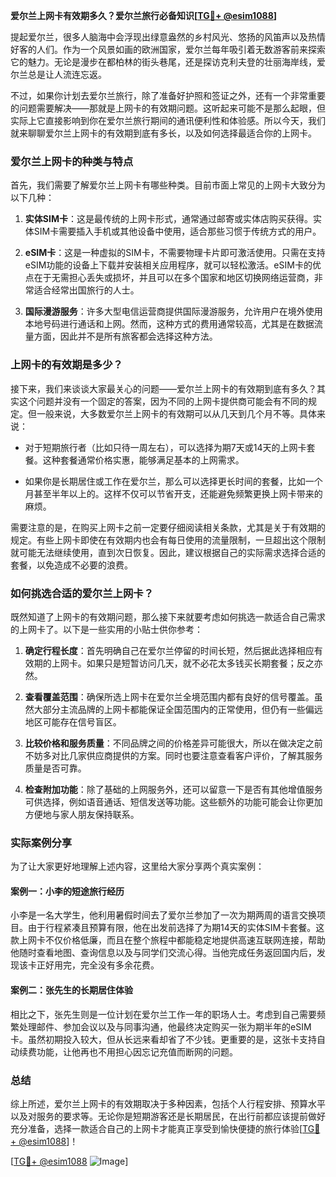 **爱尔兰上网卡有效期多久？爱尔兰旅行必备知识[[TG💪+ @esim1088](https://t.me/s/esim1088)]**

提起爱尔兰，很多人脑海中会浮现出绿意盎然的乡村风光、悠扬的风笛声以及热情好客的人们。作为一个风景如画的欧洲国家，爱尔兰每年吸引着无数游客前来探索它的魅力。无论是漫步在都柏林的街头巷尾，还是探访克利夫登的壮丽海岸线，爱尔兰总是让人流连忘返。

不过，如果你计划去爱尔兰旅行，除了准备好护照和签证之外，还有一个非常重要的问题需要解决——那就是上网卡的有效期问题。这听起来可能不是那么起眼，但实际上它直接影响到你在爱尔兰旅行期间的通讯便利性和体验感。所以今天，我们就来聊聊爱尔兰上网卡的有效期到底有多长，以及如何选择最适合你的上网卡。

### 爱尔兰上网卡的种类与特点

首先，我们需要了解爱尔兰上网卡有哪些种类。目前市面上常见的上网卡大致分为以下几种：

1. **实体SIM卡**：这是最传统的上网卡形式，通常通过邮寄或实体店购买获得。实体SIM卡需要插入手机或其他设备中使用，适合那些习惯于传统方式的用户。
   
2. **eSIM卡**：这是一种虚拟的SIM卡，不需要物理卡片即可激活使用。只需在支持eSIM功能的设备上下载并安装相关应用程序，就可以轻松激活。eSIM卡的优点在于无需担心丢失或损坏，并且可以在多个国家和地区切换网络运营商，非常适合经常出国旅行的人士。

3. **国际漫游服务**：许多大型电信运营商提供国际漫游服务，允许用户在境外使用本地号码进行通话和上网。然而，这种方式的费用通常较高，尤其是在数据流量方面，因此并不是所有旅客都会选择这种方法。

### 上网卡的有效期是多少？

接下来，我们来谈谈大家最关心的问题——爱尔兰上网卡的有效期到底有多久？其实这个问题并没有一个固定的答案，因为不同的上网卡提供商可能会有不同的规定。但一般来说，大多数爱尔兰上网卡的有效期可以从几天到几个月不等。具体来说：

- 对于短期旅行者（比如只待一周左右），可以选择为期7天或14天的上网卡套餐。这种套餐通常价格实惠，能够满足基本的上网需求。
  
- 如果你是长期居住或工作在爱尔兰，那么可以选择更长时间的套餐，比如一个月甚至半年以上的。这样不仅可以节省开支，还能避免频繁更换上网卡带来的麻烦。

需要注意的是，在购买上网卡之前一定要仔细阅读相关条款，尤其是关于有效期的规定。有些上网卡即使在有效期内也会有每日使用的流量限制，一旦超出这个限制就可能无法继续使用，直到次日恢复。因此，建议根据自己的实际需求选择合适的套餐，以免造成不必要的浪费。

### 如何挑选合适的爱尔兰上网卡？

既然知道了上网卡的有效期问题，那么接下来就要考虑如何挑选一款适合自己需求的上网卡了。以下是一些实用的小贴士供你参考：

1. **确定行程长度**：首先明确自己在爱尔兰停留的时间长短，然后据此选择相应有效期的上网卡。如果只是短暂访问几天，就不必花太多钱买长期套餐；反之亦然。

2. **查看覆盖范围**：确保所选上网卡在爱尔兰全境范围内都有良好的信号覆盖。虽然大部分主流品牌的上网卡都能保证全国范围内的正常使用，但仍有一些偏远地区可能存在信号盲区。

3. **比较价格和服务质量**：不同品牌之间的价格差异可能很大，所以在做决定之前不妨多对比几家供应商提供的方案。同时也要注意查看客户评价，了解其服务质量是否可靠。

4. **检查附加功能**：除了基础的上网服务外，还可以留意一下是否有其他增值服务可供选择，例如语音通话、短信发送等功能。这些额外的功能可能会让你更加方便地与家人朋友保持联系。

### 实际案例分享

为了让大家更好地理解上述内容，这里给大家分享两个真实案例：

#### 案例一：小李的短途旅行经历
小李是一名大学生，他利用暑假时间去了爱尔兰参加了一次为期两周的语言交换项目。由于行程紧凑且预算有限，他在出发前选择了为期14天的实体SIM卡套餐。这款上网卡不仅价格低廉，而且在整个旅程中都能稳定地提供高速互联网连接，帮助他随时查看地图、查询信息以及与同学们交流心得。当他完成任务返回国内后，发现该卡正好用完，完全没有多余花费。

#### 案例二：张先生的长期居住体验
相比之下，张先生则是一位计划在爱尔兰工作一年的职场人士。考虑到自己需要频繁处理邮件、参加会议以及与同事沟通，他最终决定购买一张为期半年的eSIM卡。虽然初期投入较大，但从长远来看却省了不少钱。更重要的是，这张卡支持自动续费功能，让他再也不用担心因忘记充值而断网的问题。

### 总结

综上所述，爱尔兰上网卡的有效期取决于多种因素，包括个人行程安排、预算水平以及对服务的要求等。无论你是短期游客还是长期居民，在出行前都应该提前做好充分准备，选择一款适合自己的上网卡才能真正享受到愉快便捷的旅行体验[[TG💪+ @esim1088](https://t.me/s/esim1088)]！

[[TG💪+ @esim1088](https://t.me/s/esim1088) ![Image](https://i.postimg.cc/4NQfJmqS/Snipaste-2025-05-13-00-14-12.png)]